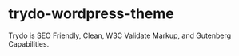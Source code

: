 # trydo-wordpress-theme
Trydo is SEO Friendly, Clean, W3C Validate Markup, and Gutenberg Capabilities.

